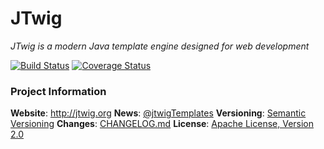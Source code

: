# JTwig

*JTwig is a modern Java template engine designed for web development*

[![Build Status](https://travis-ci.org/jtwig/jtwig.png)](https://travis-ci.org/jtwig/jtwig)
[![Coverage Status](https://coveralls.io/repos/lyncode/jtwig/badge.png)](https://coveralls.io/r/lyncode/jtwig)

### Project Information

**Website**: http://jtwig.org
**News**: [@jtwigTemplates](https://twitter.com/jtwigTemplates)
**Versioning**:  [Semantic Versioning](http://semver.org/)
**Changes**: [CHANGELOG.md](CHANGELOG.md)
**License**: [Apache License, Version 2.0](http://www.apache.org/licenses/LICENSE-2.0)
